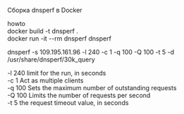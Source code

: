 Сборка dnsperf в Docker  

howto  
docker build -t dnsperf .  
docker run -it --rm dnsperf dnsperf  

dnsperf -s 109.195.161.96 -l 240 -c 1 -q 100 -Q 100 -t 5 -d /usr/share/dnsperf/30k_query  

-l 240	limit for the run, in seconds  
-c 1	Act as multiple clients  
-q 100	Sets the maximum number of outstanding requests  
-Q 100	Limits the number of requests per second  
-t 5	the request timeout value, in seconds  
